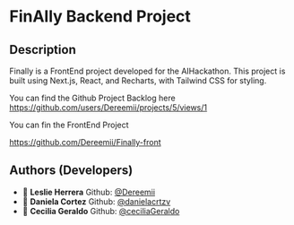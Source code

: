 # FinAlly Backend Project

## Description

Finally is a FrontEnd project developed for the AIHackathon. This project is built using Next.js, React, and Recharts, with Tailwind CSS for styling.

You can find the Github Project Backlog here
https://github.com/users/Dereemii/projects/5/views/1

You can fin the FrontEnd Project

https://github.com/Dereemii/Finally-front

## Authors (Developers)

- 👤 **Leslie Herrera** Github: [@Dereemii](https://github.com/Dereemii)
- 👤 **Daniela Cortez** Github: [@danielacrtzv](https://github.com/danielacrtzv)
- 👤 **Cecilia Geraldo** Github: [@ceciliaGeraldo](https://github.com/ceciliaGeraldo)
